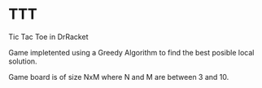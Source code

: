 # TTT
Tic Tac Toe in DrRacket

Game impletented using a Greedy Algorithm to find the best posible local solution.

Game board is of size NxM where N and M are between 3 and 10.
